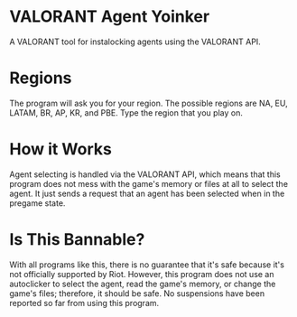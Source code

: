 # VALORANT Agent Yoinker
A VALORANT tool for instalocking agents using the VALORANT API.

# Regions
The program will ask you for your region. The possible regions are NA, EU, LATAM, BR, AP, KR, and PBE. Type the region that you play on.

# How it Works
Agent selecting is handled via the VALORANT API, which means that this program does not mess with the game's memory or files at all to select the agent. It just sends a request that an agent has been selected when in the pregame state.

# Is This Bannable?
With all programs like this, there is no guarantee that it's safe because it's not officially supported by Riot. However, this program does not use an autoclicker to select the agent, read the game's memory, or change the game's files; therefore, it should be safe. No suspensions have been reported so far from using this program.
